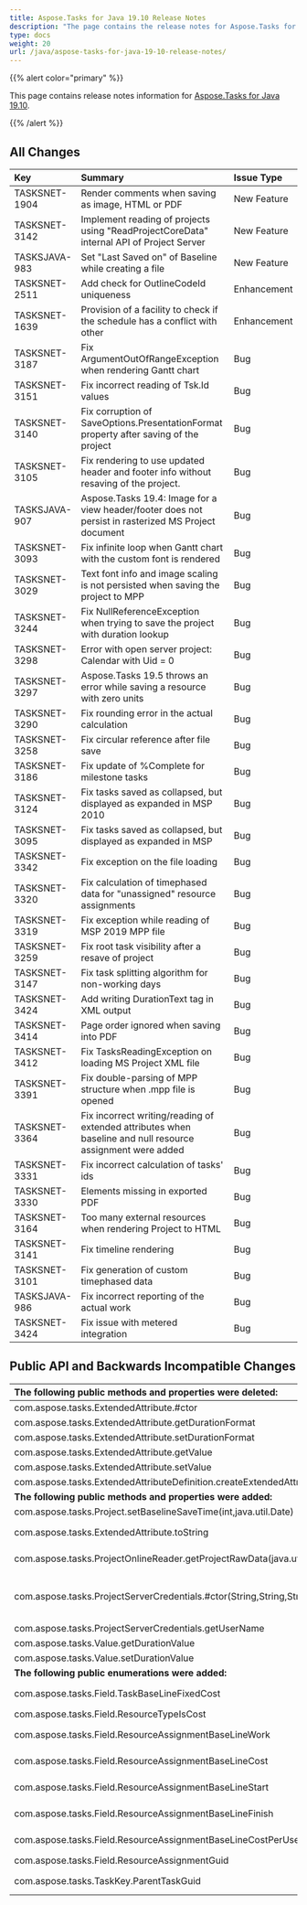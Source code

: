 ```yaml
---
title: Aspose.Tasks for Java 19.10 Release Notes
description: "The page contains the release notes for Aspose.Tasks for Java 19.10."
type: docs
weight: 20
url: /java/aspose-tasks-for-java-19-10-release-notes/
---
```


{{% alert color="primary" %}} 

This page contains release notes information for [Aspose.Tasks for Java 19.10](https://downloads.aspose.com/tasks/java/new-releases/aspose.tasks-for-java-19.10/).

{{% /alert %}} 


## **All Changes**

|**Key**|**Summary**|**Issue Type**|
| :- | :- | :- |
|TASKSNET-1904|Render comments when saving as image, HTML or PDF|New Feature|
|TASKSNET-3142|Implement reading of projects using "ReadProjectCoreData" internal API of Project Server|New Feature|
|TASKSJAVA-983|Set "Last Saved on" of Baseline while creating a file|New Feature|
|TASKSNET-2511|Add check for OutlineCodeId uniqueness|Enhancement|
|TASKSNET-1639|Provision of a facility to check if the schedule has a conflict with other|Enhancement|
|TASKSNET-3187|Fix ArgumentOutOfRangeException when rendering Gantt chart|Bug|
|TASKSNET-3151|Fix incorrect reading of Tsk.Id values|Bug|
|TASKSNET-3140|Fix corruption of SaveOptions.PresentationFormat property after saving of the project|Bug|
|TASKSNET-3105|Fix rendering to use updated header and footer info without resaving of the project.|Bug|
|TASKSJAVA-907|Aspose.Tasks 19.4: Image for a view header/footer does not persist in rasterized MS Project document|Bug|
|TASKSNET-3093|Fix infinite loop when Gantt chart with the custom font is rendered|Bug|
|TASKSNET-3029|Text font info and image scaling is not persisted when saving the project to MPP|Bug|
|TASKSNET-3244|Fix NullReferenceException when trying to save the project with duration lookup|Bug|
|TASKSNET-3298|Error with open server project: Calendar with Uid = 0|Bug|
|TASKSNET-3297|Aspose.Tasks 19.5 throws an error while saving a resource with zero units|Bug|
|TASKSNET-3290|Fix rounding error in the actual calculation|Bug|
|TASKSNET-3258|Fix circular reference after file save|Bug|
|TASKSNET-3186|Fix update of %Complete for milestone tasks|Bug|
|TASKSNET-3124|Fix tasks saved as collapsed, but displayed as expanded in MSP 2010|Bug|
|TASKSNET-3095|Fix tasks saved as collapsed, but displayed as expanded in MSP|Bug|
|TASKSNET-3342|Fix exception on the file loading|Bug|
|TASKSNET-3320|Fix calculation of timephased data for "unassigned" resource assignments|Bug|
|TASKSNET-3319|Fix exception while reading of MSP 2019 MPP file|Bug|
|TASKSNET-3259|Fix root task visibility after a resave of project|Bug|
|TASKSNET-3147|Fix task splitting algorithm for non-working days|Bug|
|TASKSNET-3424|Add writing DurationText tag in XML output|Bug|
|TASKSNET-3414|Page order ignored when saving into PDF|Bug|
|TASKSNET-3412|Fix TasksReadingException on loading MS Project XML file|Bug|
|TASKSNET-3391|Fix double-parsing of MPP structure when .mpp file is opened|Bug|
|TASKSNET-3364|Fix incorrect writing/reading of extended attributes when baseline and null resource assignment were added|Bug|
|TASKSNET-3331|Fix incorrect calculation of tasks' ids|Bug|
|TASKSNET-3330|Elements missing in exported PDF|Bug|
|TASKSNET-3164|Too many external resources when rendering Project to HTML|Bug|
|TASKSNET-3141|Fix timeline rendering|Bug|
|TASKSNET-3101|Fix generation of custom timephased data|Bug|
|TASKSJAVA-986|Fix incorrect reporting of the actual work|Bug|
|TASKSNET-3424|Fix issue with metered integration|Bug|

## **Public API and Backwards Incompatible Changes**

|**The following public methods and properties were deleted:**|**Description**|
| :- | :- |
|com.aspose.tasks.ExtendedAttribute.#ctor||
|com.aspose.tasks.ExtendedAttribute.getDurationFormat||
|com.aspose.tasks.ExtendedAttribute.setDurationFormat||
|com.aspose.tasks.ExtendedAttribute.getValue||
|com.aspose.tasks.ExtendedAttribute.setValue||
|com.aspose.tasks.ExtendedAttributeDefinition.createExtendedAttribute(com.aspose.tasks.OutlineValue)||
|**The following public methods and properties were added:**|**Description**|
|com.aspose.tasks.Project.setBaselineSaveTime(int,java.util.Date)|Sets the baseline save time.|
|com.aspose.tasks.ExtendedAttribute.toString|Returns short string representation of an extended attribute.|
|com.aspose.tasks.ProjectOnlineReader.getProjectRawData(java.util.UUID)|Gets the project's binary data for troubleshooting purposes.|
|com.aspose.tasks.ProjectServerCredentials.#ctor(String,String,String)|Initializes a new instance of the com.aspose.tasks.ProjectServerCredentials class using url of SharePoint site, user name and password.|
|com.aspose.tasks.ProjectServerCredentials.getUserName|Gets the user name for SharePoint site|
|com.aspose.tasks.Value.getDurationValue||
|com.aspose.tasks.Value.setDurationValue||
|**The following public enumerations were added:**|**Description**|
|com.aspose.tasks.Field.TaskBaseLineFixedCost|Represents the Baseline Fixed Cost (Task) field.|
|com.aspose.tasks.Field.ResourceTypeIsCost|Represents the Type (Cost) field.|
|com.aspose.tasks.Field.ResourceAssignmentBaseLineWork|Represents the Baseline Work (Assignment) field.|
|com.aspose.tasks.Field.ResourceAssignmentBaseLineCost|Represents the Baseline Cost (Assignment) field.|
|com.aspose.tasks.Field.ResourceAssignmentBaseLineStart|Represents the Baseline Start (Assignment) field.|
|com.aspose.tasks.Field.ResourceAssignmentBaseLineFinish|Represents the Baseline Finish (Assignment) field.|
|com.aspose.tasks.Field.ResourceAssignmentBaseLineCostPerUse|Represents the Baseline Cost Per Use (Assignment) field.|
|com.aspose.tasks.Field.ResourceAssignmentGuid|Represents the Guid (Assignment) field.|
|com.aspose.tasks.TaskKey.ParentTaskGuid|Represents the ParentTaskGuid (Task) field.|


